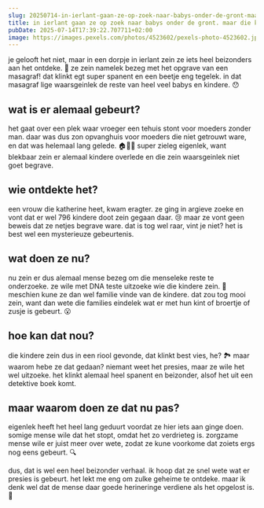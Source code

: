 ```yaml
---
slug: 20250714-in-ierlant-gaan-ze-op-zoek-naar-babys-onder-de-gront-maar-die-kome-tog-helemal-niet-uit-de-gront
title: in ierlant gaan ze op zoek naar babys onder de gront. maar die kome tog helemal niet uit de gront??
pubDate: 2025-07-14T17:39:22.707711+02:00
image: https://images.pexels.com/photos/4523602/pexels-photo-4523602.jpeg?auto=compress&cs=tinysrgb&dpr=2&h=650&w=940
---
```

je gelooft het niet, maar in een dorpje in ierlant zein ze iets heel beizonders aan het ontdeke. 🤔 ze zein namelek bezeg met het opgrave van een masagraf! dat klinkt egt super spanent en een beetje eng tegelek. in dat masagraf lige waarsgeinlek de reste van heel veel babys en kindere. 😯

## wat is er alemaal gebeurt?

het gaat over een plek waar vroeger een tehuis stont voor moeders zonder man. daar was dus zon opvanghuis voor moeders die niet getrouwt ware, en dat was helemaal lang gelede. 🏠👩👶 super zieleg eigenlek, want blekbaar zein er alemaal kindere overlede en die zein waarsgeinlek niet goet begrave.

## wie ontdekte het?

een vrouw die katherine heet, kwam eragter. ze ging in argieve zoeke en vont dat er wel 796 kindere doot zein gegaan daar. 😢 maar ze vont geen beweis dat ze netjes begrave ware. dat is tog wel raar, vint je niet? het is best wel een mysterieuze gebeurtenis.

## wat doen ze nu?

nu zein er dus alemaal mense bezeg om die menseleke reste te onderzoeke. ze wile met DNA teste uitzoeke wie die kindere zein. 🧬 meschien kune ze dan wel familie vinde van de kindere. dat zou tog mooi zein, want dan wete die families eindelek wat er met hun kint of broertje of zusje is gebeurt. 😮

## hoe kan dat nou?

die kindere zein dus in een riool gevonde, dat klinkt best vies, he? 🏞 maar waarom hebe ze dat gedaan? niemant weet het presies, maar ze wile het wel uitzoeke. het klinkt alemaal heel spanent en beizonder, alsof het uit een detektive boek komt.

## maar waarom doen ze dat nu pas?

eigenlek heeft het heel lang geduurt voordat ze hier iets aan ginge doen. somige mense wile dat het stopt, omdat het zo verdrieteg is. zorgzame mense wile er juist meer over wete, zodat ze kune voorkome dat zoiets ergs nog eens gebeurt. 🔍

dus, dat is wel een heel beizonder verhaal. ik hoop dat ze snel wete wat er presies is gebeurt. het lekt me eng om zulke geheime te ontdeke. maar ik denk wel dat de mense daar goede herineringe verdiene als het opgelost is. 💭
